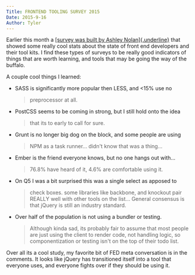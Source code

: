 ```yaml
---
Title: FRONTEND TOOLING SURVEY 2015
Date: 2015-9-16
Author: Tyler
---
```


Earlier this month a [[survey was built by Ashley
Nolan]{.underline}](http://ashleynolan.co.uk/blog/frontend-tooling-survey-2015-results?utm_source=CSS-Weekly&utm_campaign=Issue-180&utm_medium=email)
that showed some really cool stats about the state of front end
developers and their tool kits. I find these types of surveys to be
really good indicators of things that are worth learning, and tools that
may be going the way of the buffalo.

A couple cool things I learned:

-   SASS is significantly more popular then LESS, and \<15% use no
    > preprocessor at all.

-   PostCSS seems to be coming in strong, but I still hold onto the idea
    > that its to early to call for sure.

-   Grunt is no longer big dog on the block, and some people are using
    > NPM as a task runner\... didn\'t know that was a thing\...

-   Ember is the friend everyone knows, but no one hangs out with\...
    > 76.8% have heard of it, 4.6% are comfortable using it.

-   On Q5 I was a bit surprised this was a single select as apposed to
    > check boxes. some libraries like backbone, and knockout pair
    > REALLY well with other tools on the list\... General consensus is
    > that jQuery is still an industry standard.

-   Over half of the population is not using a bundler or testing.
    > Although kinda sad, its probably fair to assume that most people
    > are just using the client to render code, not handling logic, so
    > componentization or testing isn\'t on the top of their todo list.

Over all its a cool study, my favorite bit of FED meta conversation is
in the comments. It looks like jQuery has transitioned itself into a
tool that everyone uses, and everyone fights over if they should be
using it.
